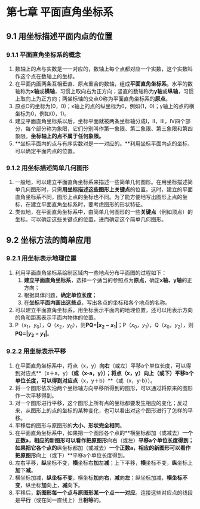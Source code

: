 # 第七章 平面直角坐标系

## 9.1 用坐标描述平面内点的位置

### 9.1.1 平面直角坐标系的概念

1. 数轴上的点与实数是一一对应的，数轴上每个点都对应一个实数，这个实数叫作这个点在数轴上的坐标。
2. 在平面内画两条互相垂直、原点重合的数轴，组成**平面直角坐标系**。水平的数轴称为**x轴**或**横轴**，习惯上取向右为正方向；竖直的数轴称为**y轴**或**纵轴**，习惯上取向上为正方向；两坐标轴的交点O称为平面直角坐标系的**原点**。
3. 原点O的坐标为(0，0)；x轴上的点的纵坐标为0，例如(1，0)；y轴上的点的横坐标为0，例如(0，1)。
4. 建立平面直角坐标系以后，坐标平面就被两条坐标轴分成I，II，III，IV四个部分，每个部分称为象限，它们分别叫作第一象限、第二象限、第三象限和第四象限。**坐标轴上的点不属于任何象限。**
5. **坐标平面内的点与有序实数对是一一对应的。**利用坐标平面内点的坐标，可以确定平面内点的位置。

### 9.1.2 用坐标描述简单几何图形

1. 一般地，可以建立平面直角坐标系来描述一些简单几何图形。在用坐标描述简单几何图形时，只需**用坐标描述这些图形上关键点**的位置。这时，建立的平面直角坐标系不同，图形上点的坐标也不同。为了能方便地写出图形上点的坐标，在建立平面直角坐标系时，要考虑图形的形状特征。
2. 类似地，在平面直角坐标系中，由简单几何图形的一些**关键点**（例如顶点）的坐标，可以确定这些关键点的位置，进而确定这个简单几何图形。

## 9.2 坐标方法的简单应用

### 9.2.1 用坐标表示地理位置

1. 利用平面直角坐标系绘制区域内一些地点分布平面图的过程如下：
   1. **建立平面直角坐标系**，选择一个适当的参照点为**原点**，确定**x轴、y轴**的正方向；
   2. 根据具体问题，**确定单位长度**；
   3. 在**坐标平面内画出这些点**，写出各点的坐标和各个地点的名称。
2. 可以建立平面直角坐标系，用坐标表示平面内的地理位置，还可以用表示方向的角和距离表示平面内物体的位置。
3. P（$x_1，y_0$），Q（$x_2，y_0$），则**PQ=|$x_2-x_1$|**；P（$x_0，y_1$），Q（$x_0，y_2$），则**PQ=|$y_2-y_1$|**。

### 9.2.2 用坐标表示平移

1. 在平面直角坐标系中，将点（x，y）**向右**（或左）平移a个单位长度，可以得到对应点**（x＋a，y）**（或（x-a，y））；将点（x，y）**向上**（或下）平移b个单位长度，可以得到对应点**（x，y＋b）**（或（x，y-b））。
2. 将一个图形依次沿两个坐标轴方向平移所得到的图形，可以通过将原来的图形作一次平移得到。
3. 对一个图形进行平移，这个图形上所有点的坐标都要发生相应的变化；反过来，从图形上的点的坐标的某种变化，也可以看出对这个图形进行了怎样的平移。
4. 平移后的图形与原图形的**大小、形状完全相同**。
5. 在平面直角坐标系中，如果把一个图形各个点的**横坐标都加（或减去）**一个正数a，相应的新图形可以看作把原图形**向右（或左）**平移a个单位长度得到；如果把它各个点的**纵坐标都加（或减去）**一个正数a，相应的新图形可以看作把原图形**向上（或下）**平移a个单位长度得到。
6. 左右平移，**纵**坐标不变，**横**坐标右**加**左**减**；上下平移，**横**坐标不变，**纵**坐标上**加**下**减**。
7. 横坐标加减，**纵坐标不变**，横坐标**加**向**右**，**减**向**左**；纵坐标加减，**横坐标不变**，纵坐标**加**向**上**，**减**向**下**。
8. 平移后，**新图形每一个点与原图形某一个点一一对应**。连接这些对应点的线段是**平行**（或在同一直线上）且**相等**的。